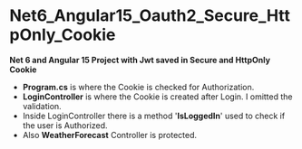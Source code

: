 # Net6_Angular15_Oauth2_Secure_HttpOnly_Cookie
**Net 6 and Angular 15 Project with Jwt saved in Secure and HttpOnly Cookie**

- **Program.cs** is where the Cookie is checked for Authorization.
- **LoginController** is where the Cookie is created after Login. I omitted the validation.
- Inside LoginController there is a method '**IsLoggedIn**' used to check if the user is Authorized.
- Also **WeatherForecast** Controller is protected.
 
 

